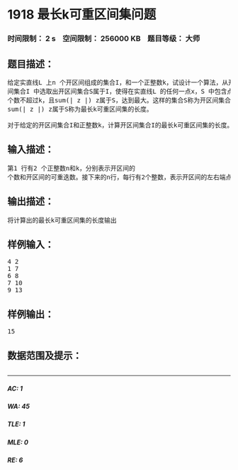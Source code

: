 # 1918 最长k可重区间集问题   
### 时间限制： 2 s&nbsp;&nbsp;&nbsp;&nbsp;空间限制： 256000 KB&nbsp;&nbsp;&nbsp;&nbsp;题目等级： 大师  
## 题目描述：  

<pre>
给定实直线L 上n 个开区间组成的集合I，和一个正整数k，试设计一个算法，从开区  
间集合I 中选取出开区间集合S属于I，使得在实直线L 的任何一点x，S 中包含点x 的开区间  
个数不超过k，且sum(| z |) z属于S，达到最大。这样的集合S称为开区间集合I的最长k可重区间集。  
sum(| z |) z属于S称为最长k可重区间集的长度。
 
对于给定的开区间集合I和正整数k，计算开区间集合I的最长k可重区间集的长度。
</pre>
  
  
## 输入描述：  

<pre>
第1 行有2 个正整数n和k，分别表示开区间的  
个数和开区间的可重迭数。接下来的n行，每行有2个整数，表示开区间的左右端点坐标。
</pre>
  
  
## 输出描述：  

<pre>
将计算出的最长k可重区间集的长度输出
</pre>
  
  
## 样例输入：  

<pre>
4 2  
1 7  
6 8  
7 10  
9 13
</pre>
  
  
## 样例输出：  

<pre>
15
</pre>
  
  
## 数据范围及提示：  

<pre>
</pre>
  
  
***  

##### AC: 1  
##### WA: 45  
##### TLE: 1  
##### MLE: 0  
##### RE: 6  
